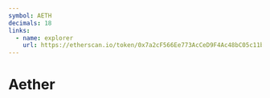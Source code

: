 ```yaml
---
symbol: AETH
decimals: 18
links:
  - name: explorer
    url: https://etherscan.io/token/0x7a2cF566Ee773AcCeD9F4Ac48bC05c11b31900C2
---
```


# Aether
